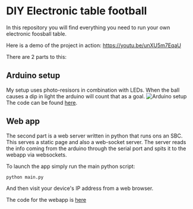 # DIY Electronic table football
In this repository you will find everything you need to run your own electronic foosball table.

Here is a demo of the project in action: https://youtu.be/unXU5m7EqaU

There are 2 parts to this:

## Arduino setup
My setup uses photo-resisors in combination with LEDs. When the ball causes a dip in light the arduino will count that as a goal. 
![Arduino setup](https://i.imgur.com/mTtWblP.png)
The code can be found [here](https://github.com/s6joui/electronic-table-football/tree/master/goalcontroller).

## Web app
The second part is a web server written in python that runs ons an SBC. This serves a static page and also a web-socket server. The server reads the info coming from the arduino through the serial port and spits it to the webapp via websockets.

To launch the app simply run the main python script:
```
python main.py
```
And then visit your device's IP address from a web browser.

The code for the webapp is [here](https://github.com/s6joui/electronic-table-football/tree/master/webapp)
